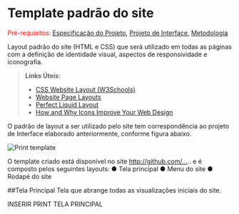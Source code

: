 # Template padrão do site

<span style="color:red">Pré-requisitos: <a href="2-Especificação do Projeto.md"> Especificação do Projeto</a></span>, <a href="3-Projeto de Interface.md"> Projeto de Interface</a>, <a href="4-Metodologia.md"> Metodologia</a>

Layout padrão do site (HTML e CSS) que será utilizado em todas as páginas com a definição de identidade visual, aspectos de responsividade e iconografia.

> **Links Úteis**:
>
> - [CSS Website Layout (W3Schools)](https://www.w3schools.com/css/css_website_layout.asp)
> - [Website Page Layouts](http://www.cellbiol.com/bioinformatics_web_development/chapter-3-your-first-web-page-learning-html-and-css/website-page-layouts/)
> - [Perfect Liquid Layout](https://matthewjamestaylor.com/perfect-liquid-layouts)
> - [How and Why Icons Improve Your Web Design](https://usabilla.com/blog/how-and-why-icons-improve-you-web-design/)

O padrão de layout a ser utilizado pelo site tem correspondência ao projeto de Interface elaborado anteriormente, conforme figura abaixo.

![Print template](https://user-images.githubusercontent.com/95424711/168446131-99ee8734-6842-4988-99c8-afb1ec1d87a1.png)

O template criado está disponível no site http://github.com/…..  e é composto pelos seguintes layouts: 
●	Tela principal
●	Menu do site
●	Rodapé do site

##Tela Principal
Tela que abrange todas as visualizações iniciais do site.

INSERIR PRINT TELA PRINCIPAL

